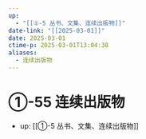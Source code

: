 ```yaml
---
up:
  - "[[①-5 丛书、文集、连续出版物]]"
date-link: "[[2025-03-01]]"
date: 2025-03-01
ctime-p: 2025-03-01T13:04:38
aliases:
  - 连续出版物
---
```


# ①-55 连续出版物

- up: [[①-5 丛书、文集、连续出版物]]

